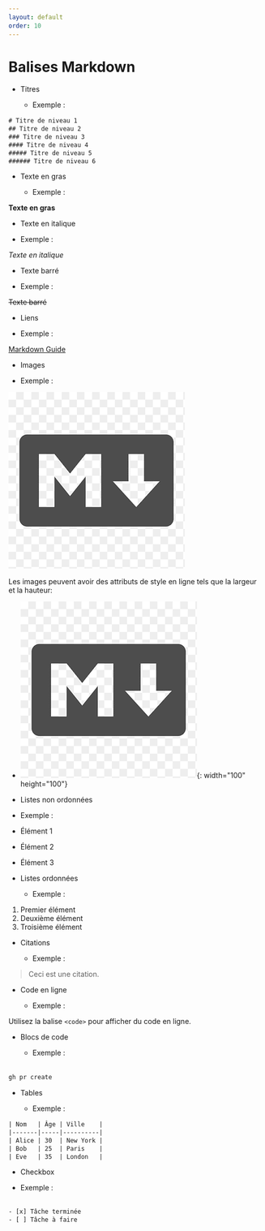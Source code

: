 ```yaml
---
layout: default
order: 10
---
```

# Balises Markdown

<!-- note -->
- Titres

  - Exemple :
```
# Titre de niveau 1
## Titre de niveau 2
### Titre de niveau 3
#### Titre de niveau 4
##### Titre de niveau 5
###### Titre de niveau 6
```

-  Texte en gras

   - Exemple :

**Texte en gras**



- Texte en italique

 - Exemple :

*Texte en italique*


-  Texte barré

 - Exemple :

~~Texte barré~~



- Liens

 - Exemple :

[Markdown Guide](https://www.markdownguide.org/)



- Images

 - Exemple :

![Logo Markdown](./images/markdownlogo.png)

Les images peuvent avoir des attributs de style en ligne tels que la largeur et la hauteur:


- ![Logo Markdown](./images/markdownlogo.png){: width="100" height="100"}






- Listes non ordonnées

 -  Exemple :

- Élément 1
- Élément 2
- Élément 3



- Listes ordonnées

  - Exemple :

1. Premier élément
2. Deuxième élément
3. Troisième élément



-  Citations

    - Exemple :

> Ceci est une citation.


-  Code en ligne

     - Exemple :

Utilisez la balise `<code>` pour afficher du code en ligne.


-  Blocs de code

     - Exemple :


```markdown

gh pr create 

```

- Tables

  - Exemple :

```table
| Nom   | Âge | Ville    |
|-------|-----|----------|
| Alice | 30  | New York |
| Bob   | 25  | Paris    |
| Eve   | 35  | London   |

```


-  Checkbox

 -  Exemple :
   
```checkbox

- [x] Tâche terminée
- [ ] Tâche à faire
  
```




